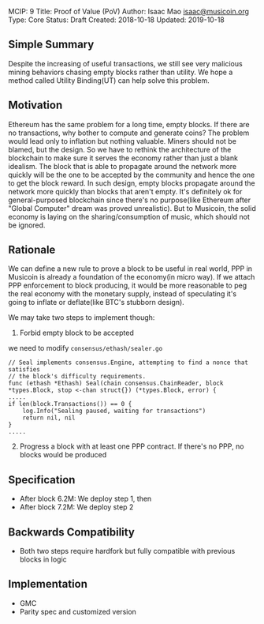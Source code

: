   MCIP: 9
  Title: Proof of Value (PoV)
  Author: Isaac Mao <isaac@musicoin.org>
  Type: Core
  Status: Draft
  Created: 2018-10-18
  Updated: 2019-10-18


## Simple Summary
Despite the increasing of useful transactions, we still see very malicious mining behaviors chasing empty blocks rather than utility. We hope a method called Utility Binding(UT) can help solve this problem.

## Motivation
Ethereum has the same problem for a long time, empty blocks. If there are no transactions, why bother to compute and generate coins? The problem would lead only to inflation but nothing valuable. Miners should not be blamed, but the design. So we have to rethink the architecture of the blockchain to make sure it serves the economy rather than just a blank idealism. The block that is able to propagate around the network more quickly will be the one to be accepted by the community and hence the one to get the block reward. In such design, empty blocks propagate around the network more quickly than blocks that aren't empty. It's definitely ok for general-purposed blockchain since there's no purpose(like Ethereum after "Global Computer" dream was proved unrealistic). But to Musicoin, the solid economy is laying on the sharing/consumption of music, which should not be ignored.


## Rationale
We can define a new rule to prove a block to be useful in real world, PPP in Musicoin is already a foundation of the economy(in micro way). If we attach PPP enforcement to block producing, it would be more reasonable to peg the real economy with the monetary supply, instead of speculating it's going to inflate or deflate(like BTC's stubborn design).

We may take two steps to implement though:
1. Forbid empty block to be accepted

we need to modify `consensus/ethash/sealer.go`
```
// Seal implements consensus.Engine, attempting to find a nonce that satisfies
// the block's difficulty requirements.
func (ethash *Ethash) Seal(chain consensus.ChainReader, block *types.Block, stop <-chan struct{}) (*types.Block, error) {
.....
if len(block.Transactions()) == 0 {
    log.Info("Sealing paused, waiting for transactions")
    return nil, nil
}
.....
```
2. Progress a block with at least one PPP contract. If there's no PPP, no blocks would be produced


## Specification
- After block 6.2M: We deploy step 1, then
- After block 7.2M: We deploy step 2  

## Backwards Compatibility
- Both two steps require hardfork but fully compatible with previous blocks in logic

## Implementation

- GMC
- Parity spec and customized version
